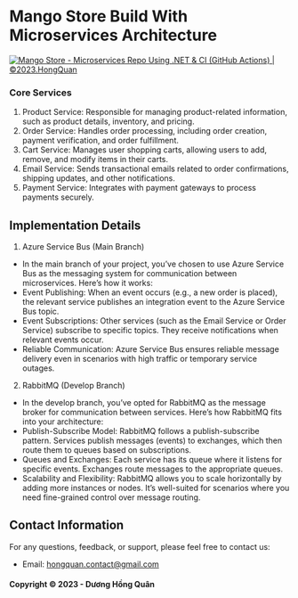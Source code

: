 # Mango Store Build With Microservices Architecture
[![Mango Store - Microservices Repo Using .NET & CI (GitHub Actions) | ©2023.HongQuan](https://github.com/duong-hong-quan/mangostore_microservices/actions/workflows/dotnet.yml/badge.svg)](https://github.com/duong-hong-quan/mangostore_microservices/actions/workflows/dotnet.yml)
### Core Services
1. Product Service: Responsible for managing product-related information, such as product details, inventory, and pricing.
2. Order Service: Handles order processing, including order creation, payment verification, and order fulfillment.
3. Cart Service: Manages user shopping carts, allowing users to add, remove, and modify items in their carts.
4. Email Service: Sends transactional emails related to order confirmations, shipping updates, and other notifications.
5. Payment Service: Integrates with payment gateways to process payments securely.

## Implementation Details
1. Azure Service Bus (Main Branch)
- In the main branch of your project, you’ve chosen to use Azure Service Bus as the messaging system for communication between microservices. Here’s how it works:
- Event Publishing: When an event occurs (e.g., a new order is placed), the relevant service publishes an integration event to the Azure Service Bus topic.
- Event Subscriptions: Other services (such as the Email Service or Order Service) subscribe to specific topics. They receive notifications when relevant events occur.
- Reliable Communication: Azure Service Bus ensures reliable message delivery even in scenarios with high traffic or temporary service outages.

2. RabbitMQ (Develop Branch)
- In the develop branch, you’ve opted for RabbitMQ as the message broker for communication between services. Here’s how RabbitMQ fits into your architecture:
- Publish-Subscribe Model: RabbitMQ follows a publish-subscribe pattern. Services publish messages (events) to exchanges, which then route them to queues based on subscriptions.
- Queues and Exchanges: Each service has its queue where it listens for specific events. Exchanges route messages to the appropriate queues.
- Scalability and Flexibility: RabbitMQ allows you to scale horizontally by adding more instances or nodes. It’s well-suited for scenarios where you need fine-grained control over message routing.

## Contact Information
For any questions, feedback, or support, please feel free to contact us:
- Email: hongquan.contact@gmail.com

#### Copyright &#169; 2023 - Dương Hồng Quân
